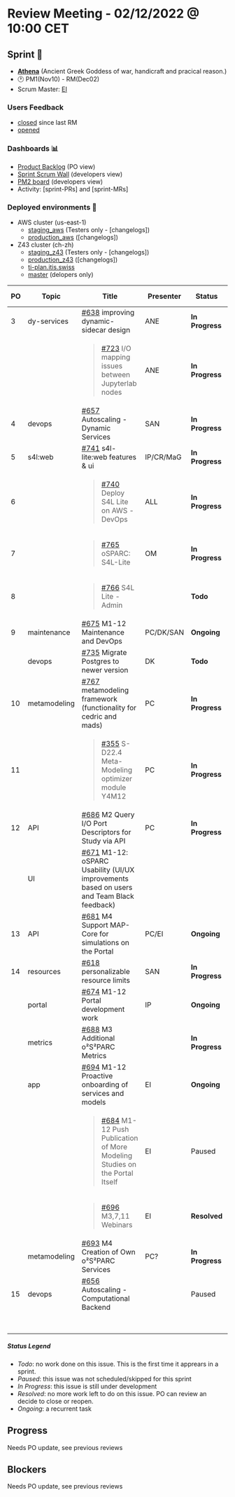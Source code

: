 # Review Meeting - 02/12/2022 @ 10:00 CET

## Sprint 🏃

- [**Athena**](https://www.britannica.com/topic/Athena-Greek-mythology) (Ancient Greek Goddess of war, handicraft and pracical reason.)
- 🕐 PM1(Nov10) - RM(Dec02)
- Scrum Master: [EI](https://github.com/elisabettai)

### Users Feedback

- [closed](https://github.com/pulls?q=is%3Apr+archived%3Afalse+user%3AITISFoundation+closed%3A%3E2022-11-07) since last RM
- [opened](https://github.com/ITISFoundation/osparc-issues/issues?q=is%3Aissue+is%3Aopen+sort%3Areactions)

### Dashboards 📊

- [Product Backlog](https://github.com/orgs/ITISFoundation/projects/3) (PO view)
- [Sprint Scrum Wall](https://app.zenhub.com/workspaces/osparc---scrum-wall-5c9260f3d76ef51f6b0fe78d/board?repos=118596920,174557929,151701223,135289610,118910047,181836792,167586968) (developers view)
- [PM2 board](https://github.com/orgs/ITISFoundation/projects/9) (developers view)
- Activity: [sprint-PRs] and [sprint-MRs]

### Deployed environments 🚀

- AWS cluster (us-east-1)
  - [staging_aws](https://staging.osparc.io) (Testers only - [changelogs])
  - [production_aws](https://osparc.io) ([changelogs])
- Z43 cluster (ch-zh)
  - [staging_z43](http://osparc-staging.speag.com) (Testers only - [changelogs])
  - [production_z43](http://osparc.speag.com) ([changelogs])
  - [ti-plan.itis.swiss](http://ti-plan.itis.swiss)
  - [master](https://osparc-master.speag.com) (delopers only)


| PO | Topic        | Title                                                                                                | Presenter | Status          | Duration | Start-Time |
|----|--------------|------------------------------------------------------------------------------------------------------|-----------|-----------------|----------|------------|
| 3  | dy-services  | [#638] improving dynamic-sidecar design                                                              |   ANE     | **In Progress** |          |            |
|    |              | <blockquote>[#723] I/O mapping issues between Jupyterlab nodes </blockquote>                         |   ANE     | **In Progress** |          |            |
| 4  | devops       | [#657] Autoscaling - Dynamic Services                                                                |   SAN     | **In Progress** |          |            |
| 5  | s4l:web      | [#741] s4l-lite:web features & ui                                                                    | IP/CR/MaG | **In Progress** |          |            |
| 6  |              | <blockquote>[#740] Deploy S4L Lite on AWS - DevOps</blockquote>                                      |   ALL     | **In Progress** |          |            |
| 7  |              | <blockquote>[#765] oSPARC: S4L-Lite</blockquote>                                                     |   OM      | **In Progress** |          |            |
| 8  |              | <blockquote>[#766] S4L Lite - Admin</blockquote>                                                     |           | **Todo**        |          |            |
| 9  | maintenance  | [#675] M1-12 Maintenance and DevOps                                                                  | PC/DK/SAN | **Ongoing**     |          |            |
|    | devops       | [#735] Migrate Postgres to newer version                                                             |    DK     | **Todo**        |          |            |
| 10 | metamodeling | [#767] metamodeling framework (functionality for cedric and mads)                                    |    PC     | **In Progress** |          |            |
| 11 |              | <blockquote>[#355] S-D22.4 Meta-Modeling optimizer module Y4M12</blockquote>                         |    PC     | **In Progress** |          |            |
| 12 | API          | [#686] M2 Query I/O Port Descriptors for Study via API                                               |    PC     | **In Progress** |          |            |
|    | UI           | [#671] M1-12: oSPARC Usability (UI/UX improvements based on users and Team Black feedback)           |           |                 |          |            |
| 13 | API          | [#681] M4 Support MAP-Core for simulations on the Portal                                             |   PC/EI   | **Ongoing**     |          |            |
| 14 | resources    | [#618] personalizable resource limits                                                                |    SAN    | **In Progress** |          |            |
|    | portal       | [#674] M1-12 Portal development work                                                                 |    IP     | **Ongoing**     |          |            |
|    | metrics      | [#688] M3 Additional o²S²PARC Metrics                                                                |           | **In Progress** |          |            |
|    | app          | [#694] M1-12 Proactive onboarding of services and models                                             |    EI     | **Ongoing**     |          |            |
|    |              | <blockquote>[#684] M1-12 Push Publication of More Modeling Studies on the Portal Itself</blockquote> |    EI     | Paused          |          |            |
|    |              | <blockquote>[#696] M3,7,11 Webinars</blockquote>                                                     |    EI     | **Resolved**    |          |            |
|    | metamodeling | [#693] M4 Creation of Own o²S²PARC Services                                                          |    PC?    | **In Progress** |          |            |
| 15 | devops       | [#656] Autoscaling - Computational Backend                                                           |           | Paused          |          |            |
|    |              |                                                                                                      |           |                 | END TIME |            |

##### Status Legend

- _Todo_: no work done on this issue. This is the first time it apprears in a sprint.
- _Paused_: this issue was not scheduled/skipped for this sprint
- _In Progress_: this issue is still under development
- _Resolved_: no more work left to do on this issue. PO can review an decide to close or reopen.
- _Ongoing_: a recurrent task

[online]: http://status.osparc.io/
[operational]: https://git.speag.com/oSparc/e2e-testing/-/pipelines
[performant]: https://git.speag.com/oSparc/e2e-portal-testing/-/pipelines

## Progress

Needs PO update, see previous reviews

## Blockers

Needs PO update, see previous reviews

[#638]: https://github.com/ITISFoundation/osparc-issues/issues/638
[#723]: https://github.com/ITISFoundation/osparc-issues/issues/723
[#657]: https://github.com/ITISFoundation/osparc-issues/issues/657
[#741]: https://github.com/ITISFoundation/osparc-issues/issues/741
[#740]: https://github.com/ITISFoundation/osparc-issues/issues/740
[#765]: https://github.com/ITISFoundation/osparc-issues/issues/765
[#766]: https://github.com/ITISFoundation/osparc-issues/issues/766
[#675]: https://github.com/ITISFoundation/osparc-issues/issues/675
[#735]: https://github.com/ITISFoundation/osparc-issues/issues/735
[#767]: https://github.com/ITISFoundation/osparc-issues/issues/767
[#355]: https://github.com/ITISFoundation/osparc-issues/issues/355
[#686]: https://github.com/ITISFoundation/osparc-issues/issues/686
[#671]: https://github.com/ITISFoundation/osparc-issues/issues/671
[#681]: https://github.com/ITISFoundation/osparc-issues/issues/681
[#618]: https://github.com/ITISFoundation/osparc-issues/issues/618
[#674]: https://github.com/ITISFoundation/osparc-issues/issues/674
[#688]: https://github.com/ITISFoundation/osparc-issues/issues/688
[#694]: https://github.com/ITISFoundation/osparc-issues/issues/694
[#684]: https://github.com/ITISFoundation/osparc-issues/issues/684
[#696]: https://github.com/ITISFoundation/osparc-issues/issues/696
[#693]: https://github.com/ITISFoundation/osparc-issues/issues/693
[#656]: https://github.com/ITISFoundation/osparc-issues/issues/656
